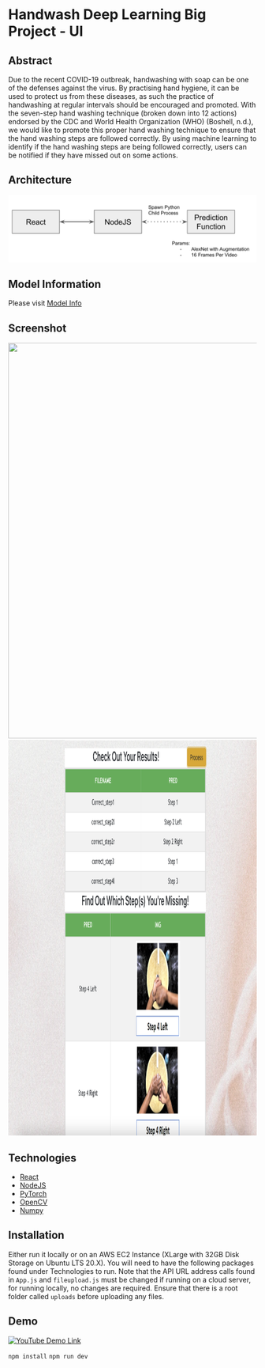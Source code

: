 # Handwash Deep Learning Big Project - UI

## Abstract
Due to the recent COVID-19 outbreak, handwashing with soap can be one of the defenses against the virus. By practising hand hygiene, it can be used to protect us from these diseases, as such the practice of handwashing at regular intervals should be encouraged and promoted. With the seven-step hand washing technique (broken down into 12 actions) endorsed by the CDC and World Health Organization (WHO) (Boshell, n.d.), we would like to promote this proper hand washing technique to ensure that the hand washing steps are followed correctly. By using machine learning to identify if the hand washing steps are being followed correctly, users can be notified if they have missed out on some actions.

## Architecture
<img src="./Se_arch.png">

## Model Information
Please visit [Model Info](https://github.com/huiwen99/HandWash)

## Screenshot
<img src="./ss_1.png" width="800" height="800">
<img src="./ss_2.png" width="800" height="800">

## Technologies
- [React](https://reactjs.org/)
- [NodeJS](https://nodejs.org/en/)
- [PyTorch](https://pytorch.org/)
- [OpenCV](https://opencv.org/)
- [Numpy](https://numpy.org/)

## Installation
Either run it locally or on an AWS EC2 Instance (XLarge with 32GB Disk Storage on Ubuntu LTS 20.X). You will need to have the following packages found under Technologies to run. Note that the API URL address calls found in ```App.js``` and ```fileupload.js``` must be changed if running on a cloud server, for running locally, no changes are required. Ensure that there is a root folder called ```uploads``` before uploading any files.

## Demo
[![YouTube Demo Link](http://img.youtube.com/vi/DLfKYGBf7oE/0.jpg)](https://www.youtube.com/watch?v=DLfKYGBf7oE "50.039 : Theory and Practice of Deep Learning_BigProject_Group5_HandWash")


```npm install```
```npm run dev```
